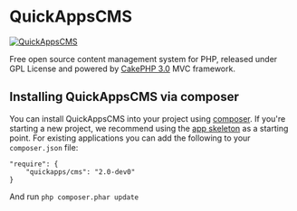 # QuickAppsCMS

[![QuickAppsCMS](http://quickappscms.org/system/img/logo.png)](http://www.quickappscms.org)

Free open source content management system for PHP,
released under GPL License and powered by [CakePHP 3.0](http://cakephp.org) MVC framework.

## Installing QuickAppsCMS via composer

You can install QuickAppsCMS into your project using
[composer](http://getcomposer.org).  If you're starting a new project, we
recommend using the [app skeleton](https://github.com/QuickAppsCMS/app) as
a starting point. For existing applications you can add the following to your
`composer.json` file:

	"require": {
		"quickapps/cms": "2.0-dev0"
	}

And run `php composer.phar update`
